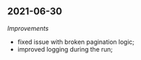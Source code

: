 
## 2021-06-30
*Improvements*
- fixed issue with broken pagination logic;
- improved logging during the run;

